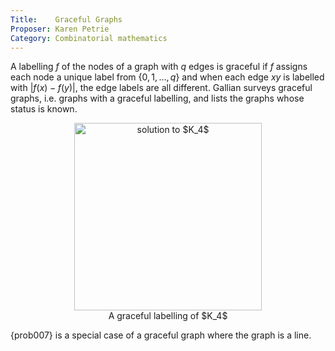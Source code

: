 ```yaml
---
Title:    Graceful Graphs
Proposer: Karen Petrie
Category: Combinatorial mathematics
---
```



A labelling $f$ of the nodes of a graph with $q$ edges is graceful if $f$ assigns each
node a unique label from $\{0, 1, \ldots , q\}$ and when each edge $xy$ is labelled with
$|f(x)-f(y)|$, the edge labels are all different. Gallian surveys graceful graphs, i.e. graphs with a graceful labelling, and lists the
graphs whose status is known.

<center>
<figure>
  <img src="assets/k4.png" alt="solution to $K_4$ " height="300">
  <figcaption>A graceful labelling of $K_4$ </figcaption>
</figure>
</center>

{prob007} is a special case of a graceful graph where the graph is a line.

